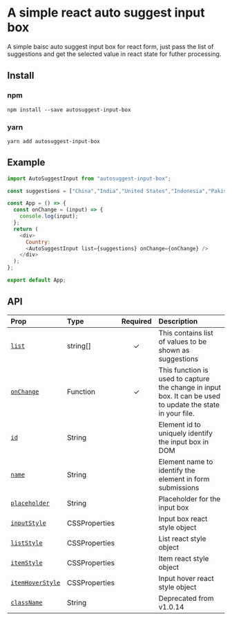 # A simple react auto suggest input box

A simple baisc auto suggest input box for react form, just pass the list of suggestions and get the selected value in react state for futher processing.

## Install

### npm

```
npm install --save autosuggest-input-box
```

### yarn

```
yarn add autosuggest-input-box
```

## Example

```javascript
import AutoSuggestInput from "autosuggest-input-box";

const suggestions = ["China","India","United States","Indonesia","Pakistan","Brazil","Nigeria","Bangladesh","Russia","Mexico","Japan","Ethiopia","Philippines","gypt","Vietnam","DR Congo","Turkey","Iran","Germany","Thailand","United Kingdom","France","Italy","Tanzania","SouthAfrica","Myanmar","Kenya","South Korea","Colombia","Spain","Uganda","Argentina","Algeria","Sudan","Ukraine","Iraq","Afghanistan","Poland","Canada","Moocco","Saudi Arabia","Uzbekistan","Peru","Angola","Malaysia","Mozambique","Ghana","Yemen","Nepal","Venezuela"];

const App = () => {
  const onChange = (input) => {
    console.log(input);
  };
  return (
    <div>
      Country:
      <AutoSuggestInput list={suggestions} onChange={onChange} />
    </div>
  );
};

export default App;
```

## API

| Prop                             | Type          | Required | Description                                                                                                |
| :------------------------------- | :------------ | :------: | :--------------------------------------------------------------------------------------------------------- |
| [`list`](#list)                  | string[]      |    ✓     | This contains list of values to be shown as suggestions                                                    |
| [`onChange`](#onChange)          | Function      |    ✓     | This function is used to capture the change in input box. It can be used to update the state in your file. |
| [`id`](#id)                      | String        |          | Element id to uniquely identify the input box in DOM                                                       |
| [`name`](#name)                  | String        |          | Element name to identify the element in form submissions                                                   |
| [`placeholder`](#placeholder)    | String        |          | Placeholder for the input box                                                                              |
| [`inputStyle`](#inputStyle)      | CSSProperties |          | Input box react style object                                                                               |
| [`listStyle`](#placeholder)      | CSSProperties |          | List react style object                                                                                    |
| [`itemStyle`](#placeholder)      | CSSProperties |          | Item react style object                                                                                    |
| [`itemHoverStyle`](#placeholder) | CSSProperties |          | Input hover react style object                                                                             |
| [`className`](#className)        | String        |          | Deprecated from v1.0.14                                                                                    |
